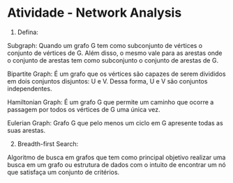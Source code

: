 # Atividade - Network Analysis

1. Defina:

Subgraph: Quando um grafo G tem como subconjunto de vértices o conjunto de vértices de G. Além disso, o mesmo vale para as arestas onde o conjunto de arestas tem como subconjunto o conjunto de arestas de G.

Bipartite Graph: É um grafo que os vértices são capazes de serem divididos em dois conjuntos disjuntos: U e V. Dessa forma, U e V são conjuntos independentes.

Hamiltonian Graph: É um grafo G que permite um caminho que ocorre a passagem por todos os vértices de G uma única vez.

Eulerian Graph: Grafo G que pelo menos um ciclo em G apresente todas as suas arestas.

2. Breadth-first Search:

Algoritmo de busca em grafos que tem como principal objetivo realizar uma busca em um grafo ou estrutura de dados com o intuito de encontrar um nó que satisfaça um conjunto de critérios.
